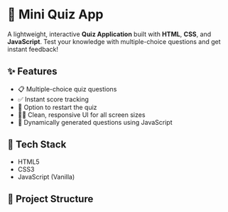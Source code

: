 # 🧠 Mini Quiz App

A lightweight, interactive **Quiz Application** built with **HTML**, **CSS**, and **JavaScript**. Test your knowledge with multiple-choice questions and get instant feedback!

## ✨ Features

- 📋 Multiple-choice quiz questions
- ✅ Instant score tracking
- 🔁 Option to restart the quiz
- 🧑‍💻 Clean, responsive UI for all screen sizes
- 🔄 Dynamically generated questions using JavaScript

## 🚀 Tech Stack

- HTML5
- CSS3
- JavaScript (Vanilla)

## 📁 Project Structure

